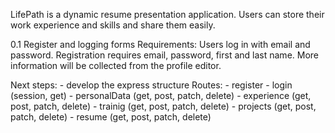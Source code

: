 LifePath is a dynamic resume presentation application. Users can store their work experience and skills and share them easily.

0.1 Register and logging forms
    Requirements: Users log in with email and password. Registration requires email, password, first and last name. More information will be collected from the profile editor.

Next steps: 
    - develop the express structure
        Routes:
        - register
        - login (session, get)
        - personalData (get, post, patch, delete)
        - experience (get, post, patch, delete)
        - trainig (get, post, patch, delete)
        - projects (get, post, patch, delete)
        - resume (get, post, patch, delete)
